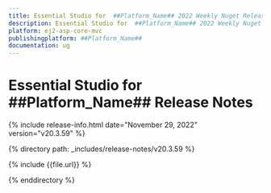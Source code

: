 ```yaml
---
title: Essential Studio for  ##Platform_Name## 2022 Weekly Nuget Release Release Notes  
description: Essential Studio for  ##Platform_Name## 2022 Weekly Nuget Release Release Notes  
platform: ej2-asp-core-mvc
publishingplatform: ##Platform_Name##
documentation: ug
---
```


# Essential Studio for  ##Platform_Name##   Release Notes  

{% include release-info.html date="November 29, 2022"  version="v20.3.59" %} 

{% directory path: _includes/release-notes/v20.3.59 %}

{% include {{file.url}} %}

{% enddirectory %}
